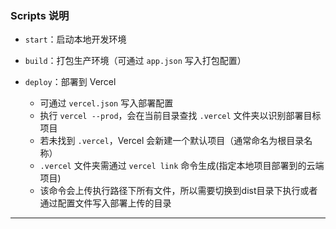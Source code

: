 ### Scripts 说明

* `start`：启动本地开发环境
* `build`：打包生产环境（可通过 `app.json` 写入打包配置）
* `deploy`：部署到 Vercel

  * 可通过 `vercel.json` 写入部署配置
  * 执行 `vercel --prod`，会在当前目录查找 `.vercel` 文件夹以识别部署目标项目
  * 若未找到 `.vercel`，Vercel 会新建一个默认项目（通常命名为根目录名称）
  * `.vercel` 文件夹需通过 `vercel link` 命令生成(指定本地项目部署到的云端项目)
  * 该命令会上传执行路径下所有文件，所以需要切换到dist目录下执行或者通过配置文件写入部署上传的目录

---